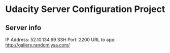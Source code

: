 # Udacity Server Configuration Project

## Server info
IP Address: 52.10.134.69
SSH Port: 2200
URL to app: http://gallery.randomlysa.com/

